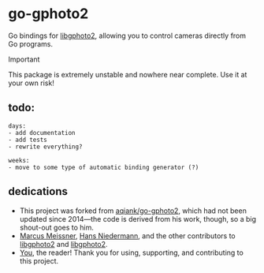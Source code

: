 # go-gphoto2

Go bindings for [libgphoto2](https://github.com/gphoto/libgphoto2), allowing you to control cameras directly from Go programs.

> [!IMPORTANT]
> This package is extremely unstable and nowhere near complete. Use it at your own risk!

## todo:
```
days:
- add documentation
- add tests
- rewrite everything?

weeks:
- move to some type of automatic binding generator (?)
```

## dedications
- This project was forked from [aqiank/go-gphoto2](https://github.com/aqiank/go-gphoto2), which had not been updated since 2014—the code is derived from his work, though, so a big shout-out goes to him.
- [Marcus Meissner](https://github.com/msmeissn),  [Hans Niedermann](https://github.com/ndim), and the other contributors to [libgphoto2](https://github.com/gphoto/libgphoto2) and [libgphoto2](https://github.com/gphoto/libgphoto2).
- [You](https://en.wikipedia.org/wiki/You_(Time_Person_of_the_Year)), the reader! Thank you for using, supporting, and contributing to this project.

